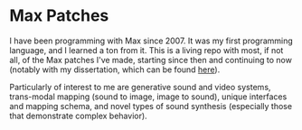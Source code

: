 # Max Patches
I have been programming with Max since 2007. It was my first programming language, and I learned a ton from it. This is a living repo with most, if not all, of the Max patches I've made, starting since then and continuing to now (notably with my dissertation, which can be found [here](http://www.elistine.com/diss)).

Particularly of interest to me are generative sound and video systems, trans-modal mapping (sound to image, image to sound), unique interfaces and mapping schema, and novel types of sound synthesis (especially those that demonstrate complex behavior).
